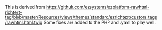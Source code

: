 This is derived from https://github.com/ezsystems/ezplatform-rawhtml-richtext-tag/blob/master/Resources/views/themes/standard/ezrichtext/custom_tags/rawhtml.html.twig
Some fixes are added to the PHP and .yaml to play well.